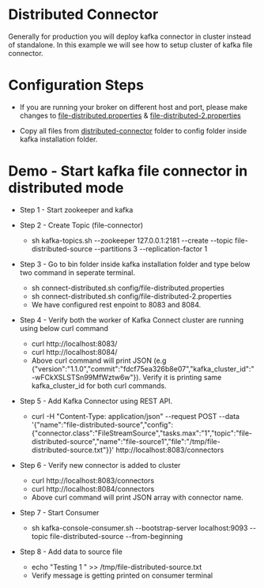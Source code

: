 # Distributed Connector

Generally for production you will deploy kafka connector in cluster instead of standalone. In this example we will see how to setup cluster of kafka file connector. 

# Configuration Steps 

- If you are running your broker on different host and port, please make changes to [file-distributed.properties](https://github.com/MetaArivu/kafka-connect/blob/master/distributed-connector/file-distributed.properties) & [file-distributed-2.properties](https://github.com/MetaArivu/kafka-connect/blob/master/distributed-connector/file-distributed-2.properties) 

-  Copy all files from [distributed-connector](https://github.com/MetaArivu/kafka-connect/tree/master/distributed-connector) folder to config folder inside kafka installation folder.



# Demo - Start kafka file connector in distributed mode

- Step 1 - Start zookeeper and kafka

- Step 2 - Create Topic (file-connector)
  - sh kafka-topics.sh --zookeeper 127.0.0.1:2181 --create --topic file-distributed-source --partitions 3 --replication-factor 1
  
- Step 3 - Go to bin folder inside kafka installation folder and type below two command in seperate terminal.
  - sh connect-distributed.sh config/file-distributed.properties
  - sh connect-distributed.sh config/file-distributed-2.properties
  - We have configured rest enpoint to 8083 and 8084.
  
- Step 4 - Verify both the worker of Kafka Connect cluster are running using below curl command
  - curl http://localhost:8083/
  - curl http://localhost:8084/
  - Above curl command will print JSON (e.g {"version":"1.1.0","commit":"fdcf75ea326b8e07","kafka_cluster_id":"-wFCkXSLSTSn99MfWztw6w"}). Verify it is printing same kafka_cluster_id for both curl commands.

- Step 5 - Add Kafka Connector using REST API.
  - curl -H "Content-Type: application/json" --request POST --data '{"name":"file-distributed-source","config":{"connector.class":"FileStreamSource","tasks.max":"1","topic":"file-distributed-source","name":"file-source1","file":"/tmp/file-distributed-source.txt"}}' http://localhost:8083/connectors

- Step 6 - Verify new connector is added to cluster
  - curl http://localhost:8083/connectors
  - curl http://localhost:8084/connectors
  - Above curl command will print JSON array with connector name.
  
- Step 7 - Start Consumer
  - sh kafka-console-consumer.sh --bootstrap-server localhost:9093 --topic file-distributed-source --from-beginning
  
- Step 8 - Add data to source file
  - echo "Testing 1 " >> /tmp/file-distributed-source.txt
  - Verify message is getting printed on consumer terminal
  
  
  
